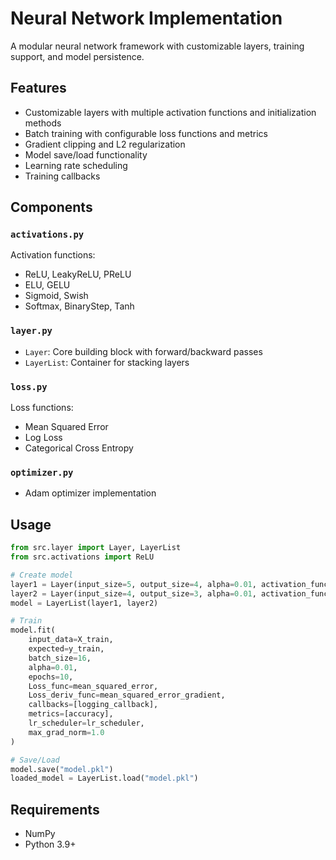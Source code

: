 # Neural Network Implementation

A modular neural network framework with customizable layers, training support, and model persistence.

## Features

- Customizable layers with multiple activation functions and initialization methods
- Batch training with configurable loss functions and metrics  
- Gradient clipping and L2 regularization
- Model save/load functionality
- Learning rate scheduling
- Training callbacks

## Components

### `activations.py`
Activation functions:
- ReLU, LeakyReLU, PReLU
- ELU, GELU
- Sigmoid, Swish
- Softmax, BinaryStep, Tanh

### `layer.py`
- `Layer`: Core building block with forward/backward passes
- `LayerList`: Container for stacking layers

### `loss.py`
Loss functions:
- Mean Squared Error
- Log Loss
- Categorical Cross Entropy

### `optimizer.py`
- Adam optimizer implementation

## Usage

```python
from src.layer import Layer, LayerList
from src.activations import ReLU

# Create model
layer1 = Layer(input_size=5, output_size=4, alpha=0.01, activation_function=ReLU(), bias=True)
layer2 = Layer(input_size=4, output_size=3, alpha=0.01, activation_function=ReLU(), bias=True)
model = LayerList(layer1, layer2)

# Train
model.fit(
    input_data=X_train,
    expected=y_train, 
    batch_size=16,
    alpha=0.01,
    epochs=10,
    Loss_func=mean_squared_error,
    Loss_deriv_func=mean_squared_error_gradient,
    callbacks=[logging_callback],
    metrics=[accuracy],
    lr_scheduler=lr_scheduler,
    max_grad_norm=1.0
)

# Save/Load
model.save("model.pkl")
loaded_model = LayerList.load("model.pkl")
```

## Requirements

- NumPy
- Python 3.9+